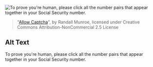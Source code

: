 ![To prove you're human, please click all the number pairs that appear together in your Social Security number.](https://imgs.xkcd.com/comics/allow_captcha.png)
> "[Allow Captcha](https://xkcd.com/2415/)", by Randall Munroe, licensed under Creative Commons Attribution-NonCommercial 2.5 License

## Alt Text
To prove you're human, please click all the number pairs that appear together in your Social Security number.
